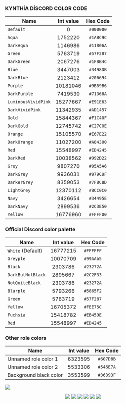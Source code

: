 ### KYNTHİA DİSCORD COLOR CODE

| Name                | Int value | Hex Code  |
|---------------------|:---------:|:---------:|
| `Default`           |     0     | `#000000` |
| `Aqua`              |  1752220  | `#1ABC9C` |
| `DarkAqua`          |  1146986  | `#11806A` |
| `Green`             |  5763719  | `#57F287` |
| `DarkGreen`         |  2067276  | `#1F8B4C` |
| `Blue`              |  3447003  | `#3498DB` |
| `DarkBlue`          |  2123412  | `#206694` |
| `Purple`            | 10181046  | `#9B59B6` |
| `DarkPurple`        |  7419530  | `#71368A` |
| `LuminousVividPink` | 15277667  | `#E91E63` |
| `DarkVividPink`     | 11342935  | `#AD1457` |
| `Gold`              | 15844367  | `#F1C40F` |
| `DarkGold`          | 12745742  | `#C27C0E` |
| `Orange`            | 15105570  | `#E67E22` |
| `DarkOrange`        | 11027200  | `#A84300` |
| `Red`               | 15548997  | `#ED4245` |
| `DarkRed`           | 10038562  | `#992D22` |
| `Grey`              |  9807270  | `#95A5A6` |
| `DarkGrey`          |  9936031  | `#979C9F` |
| `DarkerGrey`        |  8359053  | `#7F8C8D` |
| `LightGrey`         | 12370112  | `#BCC0C0` |
| `Navy`              |  3426654  | `#34495E` |
| `DarkNavy`          |  2899536  | `#2C3E50` |
| `Yellow`            | 16776960  | `#FFFF00` |

### Official Discord color palette

| Name              | Int value | Hex Code  |
|-------------------|:---------:|:---------:|
| `White` (Default) | 16777215  | `#FFFFFF` |
| `Greyple`         | 10070709  | `#99AAb5` |
| `Black`           |  2303786  | `#23272A` |
| `DarkButNotBlack` |  2895667  | `#2C2F33` |
| `NotQuiteBlack`   |  2303786  | `#23272A` |
| `Blurple`         |  5793266  | `#5865F2` |
| `Green`           |  5763719  | `#57F287` |
| `Yellow`          | 16705372  | `#FEE75C` |
| `Fuchsia`         | 15418782  | `#EB459E` |
| `Red`             | 15548997  | `#ED4245` |

### Other role colors

| Name                   | Int value | Hex Code  |
|------------------------|:---------:|:---------:|
| Unnamed role color 1   |  6323595  | `#607D8B` |
| Unnamed role color 2   |  5533306  | `#546E7A` |
| Background black color |  3553599  | `#36393F` |

<img src="https://cdn.discordapp.com/attachments/1114468265352237066/1120302630527320104/20230617_120254.jpg">
<p align="center">
   <a href="https://discord.com/users/939214875861868654" target"blank_"><img src="https://img.shields.io/badge/discord%20-111111.svg?&style=for-the-badge&logo=discord&logoColor=white"></a>
   <a href="https://open.spotify.com/user/agghjvwwdvlvcrwr88f8k7rru?si=08552a9398a640a1&nd=1" target"blank_"><img src="https://img.shields.io/badge/Spotify%20-111111.svg?&style=for-the-badge&logo=spotify&logoColor=white"></a>
   <a href="[[https://youtube.com/@kynthiafx]([https://[https://youtube.com/@kynthiafx](https://youtube.com/@kynthiafx))))" target"blank_"><img src="https://img.shields.io/badge/youtube%20-111111.svg?&style=for-the-badge&logo=youtube&logoColor=white"></a>
   <a href="https://instagram.com/kynthiafx" target"blank_"><img src="https://img.shields.io/badge/INSTAGRAM%20-111111.svg?&style=for-the-badge&logo=instagram&logoColor=white"></a>
   <a href="https://github.com/kynthiafx" target"blank_"><img src="https://img.shields.io/badge/GitHub%20-111111.svg?&style=for-the-badge&logo=github&logoColor=white"></a>
   <a href="https://twitter.com/kynthiafx" target"blank_"><img src="https://img.shields.io/badge/Twitter%20-111111.svg?&style=for-the-badge&logo=twitter&logoColor=white"></a>
